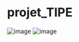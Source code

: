 # projet_TIPE
![image](https://github.com/user-attachments/assets/5ed02e9d-a877-4029-b294-40b184e221e1)
![image](https://github.com/user-attachments/assets/eb688666-f4e2-4f8c-964a-0101538d964a)


